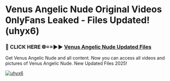 # Venus Angelic Nude Original Videos 0nlyFans Leaked - Files Updated! (uhyx6)

<h3>🔴 CLICK HERE 🌐==►► <a href="https://tinyurl.com/yc6ubb5a" rel="nofollow">Venus Angelic Nude Updated Files</a></h3>

Get Venus Angelic Nude and all content. Now you can access all videos and pictures of Venus Angelic Nude. New Updated Files 2025!

[![uhyx6](https://i.imgur.com/7eu0CRL.gif)](https://tinyurl.com/yc6ubb5a)
